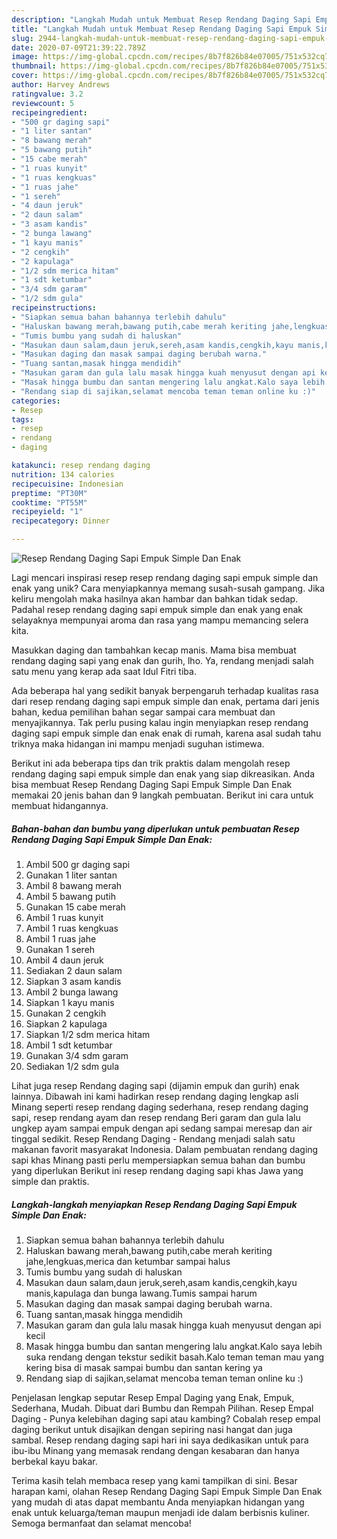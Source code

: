 ```yaml
---
description: "Langkah Mudah untuk Membuat Resep Rendang Daging Sapi Empuk Simple Dan Enak Anti Gagal"
title: "Langkah Mudah untuk Membuat Resep Rendang Daging Sapi Empuk Simple Dan Enak Anti Gagal"
slug: 2944-langkah-mudah-untuk-membuat-resep-rendang-daging-sapi-empuk-simple-dan-enak-anti-gagal
date: 2020-07-09T21:39:22.789Z
image: https://img-global.cpcdn.com/recipes/8b7f826b84e07005/751x532cq70/resep-rendang-daging-sapi-empuk-simple-dan-enak-foto-resep-utama.jpg
thumbnail: https://img-global.cpcdn.com/recipes/8b7f826b84e07005/751x532cq70/resep-rendang-daging-sapi-empuk-simple-dan-enak-foto-resep-utama.jpg
cover: https://img-global.cpcdn.com/recipes/8b7f826b84e07005/751x532cq70/resep-rendang-daging-sapi-empuk-simple-dan-enak-foto-resep-utama.jpg
author: Harvey Andrews
ratingvalue: 3.2
reviewcount: 5
recipeingredient:
- "500 gr daging sapi"
- "1 liter santan"
- "8 bawang merah"
- "5 bawang putih"
- "15 cabe merah"
- "1 ruas kunyit"
- "1 ruas kengkuas"
- "1 ruas jahe"
- "1 sereh"
- "4 daun jeruk"
- "2 daun salam"
- "3 asam kandis"
- "2 bunga lawang"
- "1 kayu manis"
- "2 cengkih"
- "2 kapulaga"
- "1/2 sdm merica hitam"
- "1 sdt ketumbar"
- "3/4 sdm garam"
- "1/2 sdm gula"
recipeinstructions:
- "Siapkan semua bahan bahannya terlebih dahulu"
- "Haluskan bawang merah,bawang putih,cabe merah keriting jahe,lengkuas,merica dan ketumbar sampai halus"
- "Tumis bumbu yang sudah di haluskan"
- "Masukan daun salam,daun jeruk,sereh,asam kandis,cengkih,kayu manis,kapulaga dan bunga lawang.Tumis sampai harum"
- "Masukan daging dan masak sampai daging berubah warna."
- "Tuang santan,masak hingga mendidih"
- "Masukan garam dan gula lalu masak hingga kuah menyusut dengan api kecil"
- "Masak hingga bumbu dan santan mengering lalu angkat.Kalo saya lebih suka rendang dengan tekstur sedikit basah.Kalo teman teman mau yang kering bisa di masak sampai bumbu dan santan kering ya"
- "Rendang siap di sajikan,selamat mencoba teman teman online ku :)"
categories:
- Resep
tags:
- resep
- rendang
- daging

katakunci: resep rendang daging 
nutrition: 134 calories
recipecuisine: Indonesian
preptime: "PT30M"
cooktime: "PT55M"
recipeyield: "1"
recipecategory: Dinner

---
```



![Resep Rendang Daging Sapi Empuk Simple Dan Enak](https://img-global.cpcdn.com/recipes/8b7f826b84e07005/751x532cq70/resep-rendang-daging-sapi-empuk-simple-dan-enak-foto-resep-utama.jpg)

Lagi mencari inspirasi resep resep rendang daging sapi empuk simple dan enak yang unik? Cara menyiapkannya memang susah-susah gampang. Jika keliru mengolah maka hasilnya akan hambar dan bahkan tidak sedap. Padahal resep rendang daging sapi empuk simple dan enak yang enak selayaknya mempunyai aroma dan rasa yang mampu memancing selera kita.

Masukkan daging dan tambahkan kecap manis. Mama bisa membuat rendang daging sapi yang enak dan gurih, lho. Ya, rendang menjadi salah satu menu yang kerap ada saat Idul Fitri tiba.

Ada beberapa hal yang sedikit banyak berpengaruh terhadap kualitas rasa dari resep rendang daging sapi empuk simple dan enak, pertama dari jenis bahan, kedua pemilihan bahan segar sampai cara membuat dan menyajikannya. Tak perlu pusing kalau ingin menyiapkan resep rendang daging sapi empuk simple dan enak enak di rumah, karena asal sudah tahu triknya maka hidangan ini mampu menjadi suguhan istimewa.


Berikut ini ada beberapa tips dan trik praktis dalam mengolah resep rendang daging sapi empuk simple dan enak yang siap dikreasikan. Anda bisa membuat Resep Rendang Daging Sapi Empuk Simple Dan Enak memakai 20 jenis bahan dan 9 langkah pembuatan. Berikut ini cara untuk membuat hidangannya.

<!--inarticleads1-->

##### Bahan-bahan dan bumbu yang diperlukan untuk pembuatan Resep Rendang Daging Sapi Empuk Simple Dan Enak:

1. Ambil 500 gr daging sapi
1. Gunakan 1 liter santan
1. Ambil 8 bawang merah
1. Ambil 5 bawang putih
1. Gunakan 15 cabe merah
1. Ambil 1 ruas kunyit
1. Ambil 1 ruas kengkuas
1. Ambil 1 ruas jahe
1. Gunakan 1 sereh
1. Ambil 4 daun jeruk
1. Sediakan 2 daun salam
1. Siapkan 3 asam kandis
1. Ambil 2 bunga lawang
1. Siapkan 1 kayu manis
1. Gunakan 2 cengkih
1. Siapkan 2 kapulaga
1. Siapkan 1/2 sdm merica hitam
1. Ambil 1 sdt ketumbar
1. Gunakan 3/4 sdm garam
1. Sediakan 1/2 sdm gula


Lihat juga resep Rendang daging sapi (dijamin empuk dan gurih) enak lainnya. Dibawah ini kami hadirkan resep rendang daging lengkap asli Minang seperti resep rendang daging sederhana, resep rendang daging sapi, resep rendang ayam dan resep rendang Beri garam dan gula lalu ungkep ayam sampai empuk dengan api sedang sampai meresap dan air tinggal sedikit. Resep Rendang Daging - Rendang menjadi salah satu makanan favorit masyarakat Indonesia. Dalam pembuatan rendang daging sapi khas Minang pasti perlu mempersiapkan semua bahan dan bumbu yang diperlukan Berikut ini resep rendang daging sapi khas Jawa yang simple dan praktis. 

<!--inarticleads2-->

##### Langkah-langkah menyiapkan Resep Rendang Daging Sapi Empuk Simple Dan Enak:

1. Siapkan semua bahan bahannya terlebih dahulu
1. Haluskan bawang merah,bawang putih,cabe merah keriting jahe,lengkuas,merica dan ketumbar sampai halus
1. Tumis bumbu yang sudah di haluskan
1. Masukan daun salam,daun jeruk,sereh,asam kandis,cengkih,kayu manis,kapulaga dan bunga lawang.Tumis sampai harum
1. Masukan daging dan masak sampai daging berubah warna.
1. Tuang santan,masak hingga mendidih
1. Masukan garam dan gula lalu masak hingga kuah menyusut dengan api kecil
1. Masak hingga bumbu dan santan mengering lalu angkat.Kalo saya lebih suka rendang dengan tekstur sedikit basah.Kalo teman teman mau yang kering bisa di masak sampai bumbu dan santan kering ya
1. Rendang siap di sajikan,selamat mencoba teman teman online ku :)


Penjelasan lengkap seputar Resep Empal Daging yang Enak, Empuk, Sederhana, Mudah. Dibuat dari Bumbu dan Rempah Pilihan. Resep Empal Daging - Punya kelebihan daging sapi atau kambing? Cobalah resep empal daging berikut untuk disajikan dengan sepiring nasi hangat dan juga sambal. Resep rendang daging sapi hari ini saya dedikasikan untuk para ibu-ibu Minang yang memasak rendang dengan kesabaran dan hanya berbekal kayu bakar. 

Terima kasih telah membaca resep yang kami tampilkan di sini. Besar harapan kami, olahan Resep Rendang Daging Sapi Empuk Simple Dan Enak yang mudah di atas dapat membantu Anda menyiapkan hidangan yang enak untuk keluarga/teman maupun menjadi ide dalam berbisnis kuliner. Semoga bermanfaat dan selamat mencoba!
